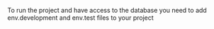 To run the project and have access to the database you need to add env.development and env.test files to your project